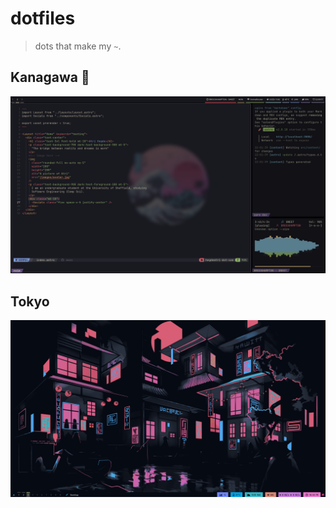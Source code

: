 # dotfiles

> dots that make my `~`.

## Kanagawa :rice:

![](./kanagawa/assets/kanagawa_rice.png)

## Tokyo

![](./archive/tokyo/ss.png)
